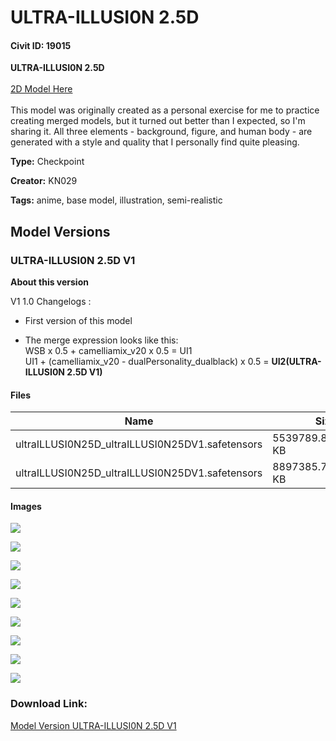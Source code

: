 # ULTRA-ILLUSI0N 2.5D

#### Civit ID: 19015

<p><strong>ULTRA-ILLUSI0N 2.5D</strong><br /><br /><a rel="ugc" href="https://civitai.com/models/18650/ultra-illusi0n-2d">2D Model Here</a><br /><br />This model was originally created as a personal exercise for me to practice creating merged models, but it turned out better than I expected, so I'm sharing it. All three elements - background, figure, and human body - are generated with a style and quality that I personally find quite pleasing.<br /></p>

**Type:** Checkpoint

**Creator:** KN029

**Tags:** anime, base model, illustration, semi-realistic

## Model Versions

### ULTRA-ILLUSI0N 2.5D V1

<p><strong>About this version</strong></p><p>V1 1.0 Changelogs :</p><ul><li><p>First version of this model</p></li><li><p>The merge expression looks like this:<br />WSB x 0.5 + camelliamix_v20 x 0.5 = UI1<br />UI1 + (camelliamix_v20 - dualPersonality_dualblack) x 0.5 = <strong>UI2(ULTRA-ILLUSI0N 2.5D V1)</strong></p></li></ul>

#### Files

| Name | Size | Type | Format | Download Url | AutoV1 | AutoV2 | SHA256 | CRC32 | BLAKE3 |
| --- | --- | --- | --- | --- | --- | --- | --- | --- | --- |
| ultraILLUSI0N25D_ultraILLUSI0N25DV1.safetensors | 5539789.833007812 KB | Pruned Model | SafeTensor | https://civitai.com/api/download/models/22562?type=Pruned%20Model&format=SafeTensor&size=pruned&fp=fp16 | A31E24E3 | 6F6854B604 | 6F6854B604BD5A44BB894365F399DC0C90C472A0AE7923490A13C2B908AB86E3 | 1589980E | 77E0FEDE764F9A2599DBDA161B7ED5AA2EE8D2AE436D1F873FA49D4B8C912BD4 |
| ultraILLUSI0N25D_ultraILLUSI0N25DV1.safetensors | 8897385.731445312 KB | Model | SafeTensor | https://civitai.com/api/download/models/22562 | 0EEE1D48 | 71DFD54EDC | 71DFD54EDC245E9A967C87A093768D5E34581D4ADA7AA3AB4AA377C0A206EAB4 | 53E419EE | 773759CCEAFCB5092F71CD8827AB67FD521986A15C8D9F090FEEF0436CFE2C77 |

#### Images

<p><img src="https://image.civitai.com/xG1nkqKTMzGDvpLrqFT7WA/8d555ff2-8e45-4d1c-7c9b-e1b2938a2200/width=450/242839.jpeg" /></p>

<p><img src="https://image.civitai.com/xG1nkqKTMzGDvpLrqFT7WA/34e23929-e88b-4a37-d5f3-67c8c28fa600/width=450/242847.jpeg" /></p>

<p><img src="https://image.civitai.com/xG1nkqKTMzGDvpLrqFT7WA/68c5ed12-b808-421c-b540-ce9f9596f800/width=450/242846.jpeg" /></p>

<p><img src="https://image.civitai.com/xG1nkqKTMzGDvpLrqFT7WA/2179ccdb-b0d4-4812-084d-d28df5dc5500/width=450/242845.jpeg" /></p>

<p><img src="https://image.civitai.com/xG1nkqKTMzGDvpLrqFT7WA/d7cab4b0-a43e-4401-9547-b1ebbdbbfe00/width=450/242844.jpeg" /></p>

<p><img src="https://image.civitai.com/xG1nkqKTMzGDvpLrqFT7WA/3721470e-7519-48f6-2fb1-ff46ccf02f00/width=450/242843.jpeg" /></p>

<p><img src="https://image.civitai.com/xG1nkqKTMzGDvpLrqFT7WA/49aa3f8d-4aab-4a49-a528-443fb3fe2700/width=450/242842.jpeg" /></p>

<p><img src="https://image.civitai.com/xG1nkqKTMzGDvpLrqFT7WA/d92ec351-0069-4ce5-c279-1bb68804ab00/width=450/242841.jpeg" /></p>

<p><img src="https://image.civitai.com/xG1nkqKTMzGDvpLrqFT7WA/dab2fdfa-c5ba-422f-a042-4288810a3b00/width=450/242840.jpeg" /></p>

### Download Link:

[Model Version ULTRA-ILLUSI0N 2.5D V1](https://civitai.com/api/download/models/22562)

